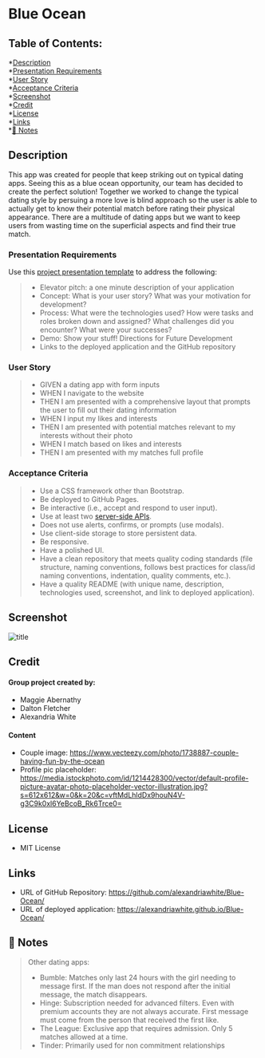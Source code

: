 # Blue Ocean
## Table of Contents:
*[Description](#Description)    
*[Presentation Requirements](#Presentation-Requirements)    
*[User Story](#User-Story)  
*[Acceptance Criteria](#Acceptance-Criteria)    
*[Screenshot](#Screenshot)  
*[Credit](#Credit)  
*[License](#License)    
*[Links](#Links)    
*[📝 Notes](#📝-Notes)


## Description
 This app was created for people that keep striking out on typical dating apps. Seeing this as a blue ocean opportunity, our team has decided to create the perfect solution! Together we worked to change the typical dating style by persuing a more love is blind approach so the user is able to actually get to know their potential match  before rating their physical appearance. There are a multitude of dating apps but we want to keep users from wasting time on the superficial aspects and find their true match. 

### Presentation Requirements
Use this [project presentation template](https://docs.google.com/presentation/d/10QaO9KH8HtUXj__81ve0SZcpO5DbMbqqQr4iPpbwKks/edit?usp=sharing) to address the following: 

> * Elevator pitch: a one minute description of your application
> * Concept: What is your user story? What was your motivation for development?
> * Process: What were the technologies used? How were tasks and roles broken down and assigned? What challenges did you encounter? What were your successes?
> * Demo: Show your stuff!
>  Directions for Future Development
> * Links to the deployed application and the GitHub repository
### User Story
> * GIVEN a dating app with form inputs
> * WHEN I navigate to the website
> * THEN I am presented with a comprehensive layout that prompts the user to fill out their dating information
> * WHEN I input my likes and interests
> * THEN I am presented with potential matches relevant to my interests without their photo
> * WHEN I match based on likes and interests
> * THEN I am presented with my matches full profile

### Acceptance Criteria
> * Use a CSS framework other than Bootstrap.
> * Be deployed to GitHub Pages.
> * Be interactive (i.e., accept and respond to user input).
> * Use at least two [server-side APIs](https://coding-boot-camp.github.io/full-stack/apis/api-resources).
> * Does not use alerts, confirms, or prompts (use modals).
> * Use client-side storage to store persistent data.
> * Be responsive.
> * Have a polished UI.
> * Have a clean repository that meets quality coding standards (file structure, naming conventions, follows best practices for class/id naming conventions, indentation, quality comments, etc.).
> * Have a quality README (with unique name, description, technologies used, screenshot, and link to deployed application).

## Screenshot  
![title](./assets/)

## Credit
#### Group project created by:
* Maggie Abernathy
* Dalton Fletcher
* Alexandria White

#### Content
* Couple image: https://www.vecteezy.com/photo/1738887-couple-having-fun-by-the-ocean
* Profile pic placeholder: https://media.istockphoto.com/id/1214428300/vector/default-profile-picture-avatar-photo-placeholder-vector-illustration.jpg?s=612x612&w=0&k=20&c=vftMdLhldDx9houN4V-g3C9k0xl6YeBcoB_Rk6Trce0=

## License
* MIT License

## Links
* URL of GitHub Repository: https://github.com/alexandriawhite/Blue-Ocean/
* URL of deployed application: https://alexandriawhite.github.io/Blue-Ocean/

## 📝 Notes
> Other dating apps:
> * Bumble: Matches only last 24 hours with the girl needing to message first. If the man does not respond after the initial message, the match disappears.
> * Hinge: Subscription needed for advanced filters. Even with premium accounts they are not always accurate. First message must come from the person that received the first like. 
> * The League: Exclusive app that requires admission. Only 5 matches allowed at a time.
> * Tinder: Primarily used for non commitment relationships 

